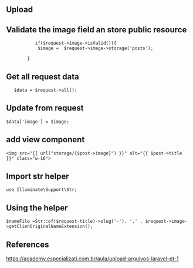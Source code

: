 ## Upload


## Validate the image field an store public resource
``` 
           if($request->image->isValid()){
            $image =  $request->image->storage('posts');
           
        }
```

## Get all request data
``` 
   $data = $request->all();     
```
 ## Update from request
 
 ```
 $data['image'] = $image;
 ```
 
## add view component
``` 
<img src="{{ url("storage/{$post->image}") }}" alt="{{ $post->title }}" class="w-16">
``` 

## Import str helper
``` 
use Illuminate\Support\Str;
``` 

## Using the helper
``` 
$nameFile =Str::of($request-title)->slug('-'). '.' . $request->image->getClienOriginalNameExtension();
``` 


## References
https://academy.especializati.com.br/aula/upload-arquivos-laravel-pt-1
